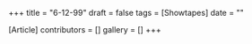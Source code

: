 +++
title = "6-12-99"
draft = false
tags = [Showtapes]
date = ""

[Article]
contributors = []
gallery = []
+++